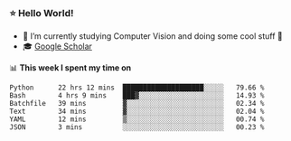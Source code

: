 ### ⭐️ Hello World!

<!--
**hologerry/hologerry** is a ✨ _special_ ✨ repository because its `README.md` (this file) appears on your GitHub profile.

Here are some ideas to get you started:

- 🔭 I’m currently working and studying on Computer Vision
- 🌱 I’m currently learning at Peking University
- 💬 Ask me about 
- 📫 How to reach me: E-mail
- 😄 Pronouns: he/his
- ⚡ Fun fact: Music is the Power
-->


- 🔭 I’m currently studying Computer Vision and doing some cool stuff 🤖
- 🎓 [Google Scholar](https://scholar.google.com/citations?user=3ykqW9wAAAAJ&hl=en)


📊 **This week I spent my time on**

<!--START_SECTION:waka-->

```text
Python      22 hrs 12 mins  ████████████████████░░░░░   79.66 %
Bash        4 hrs 9 mins    ███▓░░░░░░░░░░░░░░░░░░░░░   14.93 %
Batchfile   39 mins         ▓░░░░░░░░░░░░░░░░░░░░░░░░   02.34 %
Text        34 mins         ▓░░░░░░░░░░░░░░░░░░░░░░░░   02.04 %
YAML        12 mins         ▒░░░░░░░░░░░░░░░░░░░░░░░░   00.74 %
JSON        3 mins          ░░░░░░░░░░░░░░░░░░░░░░░░░   00.23 %
```

<!--END_SECTION:waka-->

